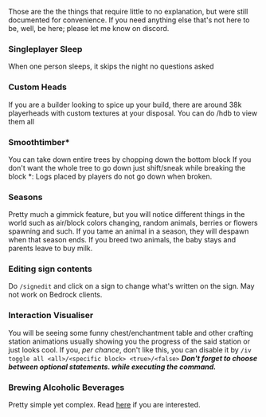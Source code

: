 Those are the the things that require little to no explanation, but were still documented for convenience. If you need anything else that's not here to be, well, be here; please let me know on discord. 

### Singleplayer Sleep
When one person sleeps, it skips the night no questions asked

### Custom Heads
If you are a builder looking to spice up your build, there are around 38k playerheads with custom textures at your disposal.
You can do /hdb to view them all

### Smoothtimber*
You can take down entire trees by chopping down the bottom block
If you don't want the whole tree to go down just shift/sneak while breaking the block
*: Logs placed by players do not go down when broken.

### Seasons
Pretty much a gimmick feature, but you will notice different things in the world such as air/block colors changing, random animals, berries or flowers spawning and such. If you tame an animal in a season, they will despawn when that season ends. If you breed two animals, the baby stays and parents leave to buy milk.

### Editing sign contents
Do `/signedit` and click on a sign to change what's written on the sign.
May not work on Bedrock clients.

### Interaction Visualiser 
You will be seeing some funny chest/enchantment table and other crafting station animations usually showing you the progress of the said station or just looks cool.
If you, *per chance*, don't like this, you can disable it by `/iv toggle all <all>/<specific block> <true>/<false>` 
***Don't forget to choose between optional statements. while executing the command.***

###  Brewing Alcoholic Beverages
Pretty simple yet complex. Read [here](brewing.md) if you are interested.

